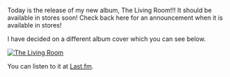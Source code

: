 Today is the release of my new album, The Living Room!!! It should be available in stores soon! Check back here for an announcement when it is available in stores!

I have decided on a different album cover which you can see below.

[![The Living Room](https://i0.wp.com/www.alexseifert.com/news/wp-content/uploads/2008/05/the-living-room3001.jpg?resize=300%2C300)](http://www.alexseifert.com/news/?attachment_id=55)

You can listen to it at [Last.fm](http://www.last.fm/music/Alex+Seifert/The+Living+Room).
